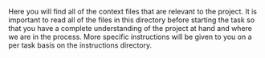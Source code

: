 Here you will find all of the context files that are relevant to the project. It is important to read all of the files in this directory before starting the task so that you have a complete understanding of the project at hand and where we are in the process. More specific instructions will be given to you on a per task basis on the instructions directory.